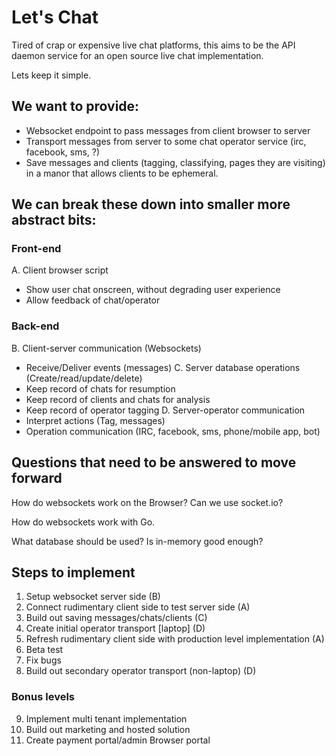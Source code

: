 # Let's Chat

Tired of crap or expensive live chat platforms, this aims to be the API daemon service for an open source live chat implementation.

Lets keep it simple.

## We want to provide:

 - Websocket endpoint to pass messages from client browser to server
 - Transport messages from server to some chat operator service
  (irc, facebook, sms, ?)
 - Save messages and clients (tagging, classifying, pages they are visiting) in a manor that allows clients to be ephemeral.

## We can break these down into smaller more abstract bits:

### Front-end

A. Client browser script
  - Show user chat onscreen, without degrading user experience
  - Allow feedback of chat/operator

### Back-end

B. Client-server communication (Websockets)
  - Receive/Deliver events (messages)
C. Server database operations (Create/read/update/delete)
  - Keep record of chats for resumption
  - Keep record of clients and chats for analysis
  - Keep record of operator tagging
D. Server-operator communication
  - Interpret actions (Tag, messages)
  - Operation communication (IRC, facebook, sms, phone/mobile app, bot)


## Questions that need to be answered to move forward

How do websockets work on the Browser? Can we use socket.io?

How do websockets work with Go.

What database should be used? Is in-memory good enough?


## Steps to implement

1. Setup websocket server side (B)
2. Connect rudimentary client side to test server side (A)
3. Build out saving messages/chats/clients (C)
4. Create initial operator transport \[laptop\] (D)
5. Refresh rudimentary client side with production level implementation (A)
6. Beta test
7. Fix bugs
8. Build out secondary operator transport (non-laptop) (D)

### Bonus levels

9. Implement multi tenant implementation
10. Build out marketing and hosted solution
11. Create payment portal/admin Browser portal